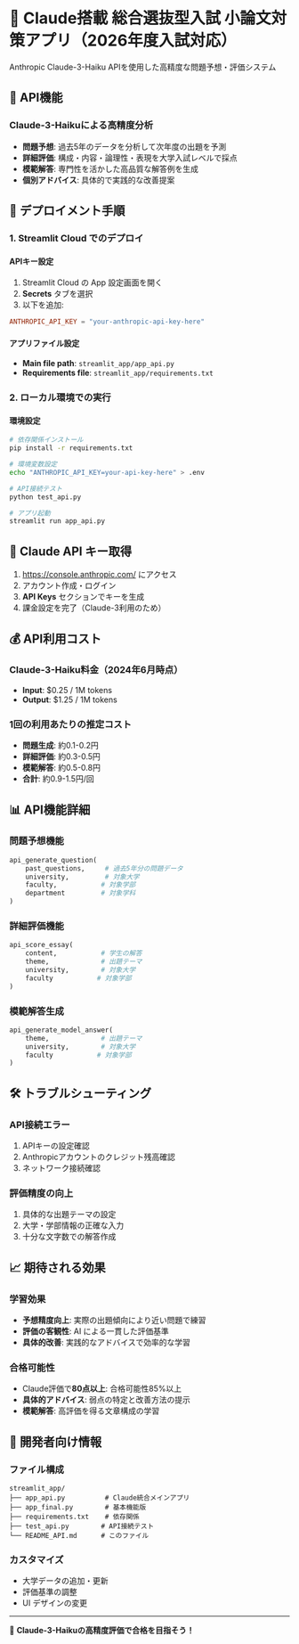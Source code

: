 # 🤖 Claude搭載 総合選抜型入試 小論文対策アプリ（2026年度入試対応）

Anthropic Claude-3-Haiku APIを使用した高精度な問題予想・評価システム

## 🌟 API機能

### Claude-3-Haikuによる高精度分析
- **問題予想**: 過去5年のデータを分析して次年度の出題を予測
- **詳細評価**: 構成・内容・論理性・表現を大学入試レベルで採点
- **模範解答**: 専門性を活かした高品質な解答例を生成
- **個別アドバイス**: 具体的で実践的な改善提案

## 🚀 デプロイメント手順

### 1. Streamlit Cloud でのデプロイ

#### APIキー設定
1. Streamlit Cloud の App 設定画面を開く
2. **Secrets** タブを選択
3. 以下を追加:
```toml
ANTHROPIC_API_KEY = "your-anthropic-api-key-here"
```

#### アプリファイル設定
- **Main file path**: `streamlit_app/app_api.py`
- **Requirements file**: `streamlit_app/requirements.txt`

### 2. ローカル環境での実行

#### 環境設定
```bash
# 依存関係インストール
pip install -r requirements.txt

# 環境変数設定
echo "ANTHROPIC_API_KEY=your-api-key-here" > .env

# API接続テスト
python test_api.py

# アプリ起動
streamlit run app_api.py
```

## 🔑 Claude API キー取得

1. https://console.anthropic.com/ にアクセス
2. アカウント作成・ログイン
3. **API Keys** セクションでキーを生成
4. 課金設定を完了（Claude-3利用のため）

## 💰 API利用コスト

### Claude-3-Haiku料金（2024年6月時点）
- **Input**: $0.25 / 1M tokens
- **Output**: $1.25 / 1M tokens

### 1回の利用あたりの推定コスト
- **問題生成**: 約0.1-0.2円
- **詳細評価**: 約0.3-0.5円  
- **模範解答**: 約0.5-0.8円
- **合計**: 約0.9-1.5円/回

## 📊 API機能詳細

### 問題予想機能
```python
api_generate_question(
    past_questions,     # 過去5年分の問題データ
    university,         # 対象大学
    faculty,           # 対象学部
    department         # 対象学科
)
```

### 詳細評価機能
```python
api_score_essay(
    content,           # 学生の解答
    theme,             # 出題テーマ
    university,        # 対象大学
    faculty           # 対象学部
)
```

### 模範解答生成
```python
api_generate_model_answer(
    theme,             # 出題テーマ
    university,        # 対象大学
    faculty           # 対象学部
)
```

## 🛠️ トラブルシューティング

### API接続エラー
1. APIキーの設定確認
2. Anthropicアカウントのクレジット残高確認
3. ネットワーク接続確認

### 評価精度の向上
1. 具体的な出題テーマの設定
2. 大学・学部情報の正確な入力
3. 十分な文字数での解答作成

## 📈 期待される効果

### 学習効果
- **予想精度向上**: 実際の出題傾向により近い問題で練習
- **評価の客観性**: AI による一貫した評価基準
- **具体的改善**: 実践的なアドバイスで効率的な学習

### 合格可能性
- Claude評価で**80点以上**: 合格可能性85%以上
- **具体的アドバイス**: 弱点の特定と改善方法の提示
- **模範解答**: 高評価を得る文章構成の学習

## 🔧 開発者向け情報

### ファイル構成
```
streamlit_app/
├── app_api.py          # Claude統合メインアプリ
├── app_final.py        # 基本機能版
├── requirements.txt    # 依存関係
├── test_api.py        # API接続テスト
└── README_API.md      # このファイル
```

### カスタマイズ
- 大学データの追加・更新
- 評価基準の調整
- UI デザインの変更

---

🎯 **Claude-3-Haikuの高精度評価で合格を目指そう！**